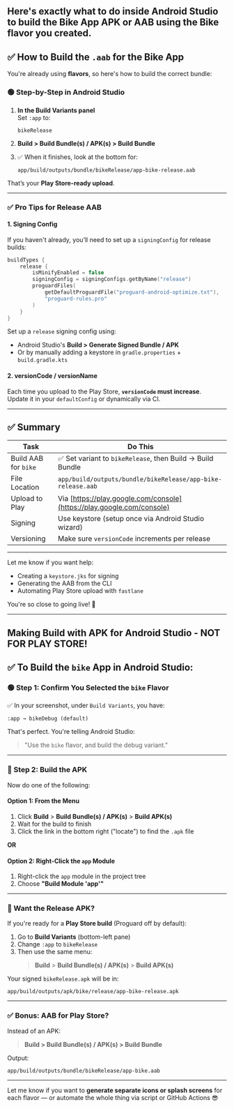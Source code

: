 Here's exactly what to do inside **Android Studio** to build the **Bike App APK** or AAB using the **Bike flavor** you created.
---

## ✅ How to Build the `.aab` for the Bike App

You're already using **flavors**, so here's how to build the correct bundle:

### 🟢 Step-by-Step in Android Studio

1. **In the Build Variants panel**  
   Set `:app` to:
   ```
   bikeRelease
   ```

2. **Build > Build Bundle(s) / APK(s) > Build Bundle**

3. ✅ When it finishes, look at the bottom for:
   ```
   app/build/outputs/bundle/bikeRelease/app-bike-release.aab
   ```

That’s your **Play Store-ready upload**.

---

### ✅ Pro Tips for Release AAB

#### 1. **Signing Config**
If you haven't already, you’ll need to set up a `signingConfig` for release builds:
```kotlin
buildTypes {
    release {
        isMinifyEnabled = false
        signingConfig = signingConfigs.getByName("release")
        proguardFiles(
            getDefaultProguardFile("proguard-android-optimize.txt"),
            "proguard-rules.pro"
        )
    }
}
```

Set up a `release` signing config using:
- Android Studio's **Build > Generate Signed Bundle / APK**
- Or by manually adding a keystore in `gradle.properties` + `build.gradle.kts`

#### 2. **versionCode / versionName**
Each time you upload to the Play Store, **`versionCode` must increase**.  
Update it in your `defaultConfig` or dynamically via CI.

---

## ✅ Summary

| Task | Do This |
|------|---------|
| Build AAB for `bike` | ✅ Set variant to `bikeRelease`, then Build → Build Bundle |
| File Location | `app/build/outputs/bundle/bikeRelease/app-bike-release.aab` |
| Upload to Play | Via [https://play.google.com/console](https://play.google.com/console) |
| Signing | Use keystore (setup once via Android Studio wizard) |
| Versioning | Make sure `versionCode` increments per release |

---

Let me know if you want help:
- Creating a `keystore.jks` for signing
- Generating the AAB from the CLI
- Automating Play Store upload with `fastlane`

You're so close to going live! 🚀

---
Making Build with APK for Android Studio - NOT FOR PLAY STORE!
---

## ✅ To Build the `bike` App in Android Studio:

### 🟢 Step 1: Confirm You Selected the `bike` Flavor

✅ In your screenshot, under `Build Variants`, you have:

```
:app → bikeDebug (default)
```

That's perfect. You're telling Android Studio:
> "Use the `bike` flavor, and build the debug variant."

---

### 🚀 Step 2: Build the APK

Now do one of the following:

#### Option 1: From the Menu
1. Click **Build** > **Build Bundle(s) / APK(s)** > **Build APK(s)**
2. Wait for the build to finish
3. Click the link in the bottom right ("locate") to find the `.apk` file

**OR**

#### Option 2: Right-Click the `app` Module
1. Right-click the `app` module in the project tree
2. Choose **"Build Module 'app'"**

---

### 🧪 Want the Release APK?

If you're ready for a **Play Store build** (Proguard off by default):

1. Go to **Build Variants** (bottom-left pane)
2. Change `:app` to `bikeRelease`
3. Then use the same menu:
   > **Build** > **Build Bundle(s) / APK(s)** > **Build APK(s)**

Your signed `bikeRelease.apk` will be in:
```
app/build/outputs/apk/bike/release/app-bike-release.apk
```

---

### ✅ Bonus: AAB for Play Store?
Instead of an APK:
> **Build > Build Bundle(s) / APK(s) > Build Bundle**

Output:
```
app/build/outputs/bundle/bikeRelease/app-bike.aab
```

---

Let me know if you want to **generate separate icons or splash screens** for each flavor — or automate the whole thing via script or GitHub Actions 😎

